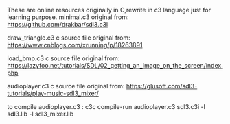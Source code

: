 These are online resources originally in C,rewrite in c3 language just for learning purpose.
minimal.c3 original from:
https://github.com/drakbar/sdl3.c3l

draw_triangle.c3 c source file original from:
https://www.cnblogs.com/xrunning/p/18263891

load_bmp.c3 c source file original from:
https://lazyfoo.net/tutorials/SDL/02_getting_an_image_on_the_screen/index.php

audioplayer.c3 c source file original from:
https://glusoft.com/sdl3-tutorials/play-music-sdl3_mixer/

to compile audioplayer.c3 :
c3c compile-run audioplayer.c3 sdl3.c3i -l sdl3.lib -l sdl3_mixer.lib
